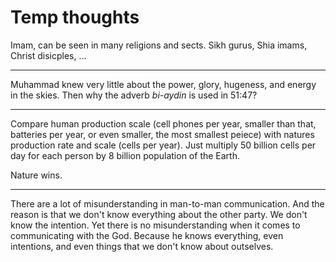 # Temp thoughts

Imam, can be seen in many religions and sects. Sikh gurus, Shia imams, Christ disicples, ...

---

Muhammad knew very little about the power, glory, hugeness, and energy in the skies. Then why the adverb *bi-aydin* is used in 51:47?

---

Compare human production scale (cell phones per year, smaller than that, batteries per year, or even smaller, the most smallest peiece) with natures production rate and scale (cells per year). Just multiply 50 billion cells per day for each person by 8 billion population of the Earth.

Nature wins.

---

There are a lot of misunderstanding in man-to-man communication. And the reason is that we don't know everything about the other party. We don't know the intention.
Yet there is no misunderstanding when it comes to communicating with the God. Because he knows everything, even intentions, and even things that we don't know about outselves.
